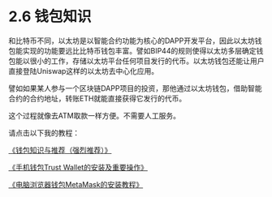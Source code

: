 # 2.6 钱包知识

和比特币不同，以太坊是以智能合约功能为核心的DAPP开发平台，因此以太坊钱包能实现的功能要远比比特币钱包丰富。譬如BIP44的规则使得以太坊多层确定钱包能以很小的工作，存储以太坊平台任何项目发行的代币。以太坊钱包还能让用户直接登陆Uniswap这样的以太坊去中心化应用。

譬如如果某人参与一个区块链DAPP项目的投资，那他通过以太坊钱包，借助智能合约的合约地址，转账ETH就能直接获得它发行的代币。

这个过程就像去ATM取款一样方便。不需要人工服务。

请点击以下我的教程：

[《钱包知识与推荐（强烈推荐）》](https://bcinvest.me/course/49-wallet.html)

[《手机钱包Trust Wallet的安装及重要操作》](https://bcinvest.me/course/54-trust-wallet.html)

[《电脑浏览器钱包MetaMask的安装教程》](https://bcinvest.me/course/51-metamask.html)

